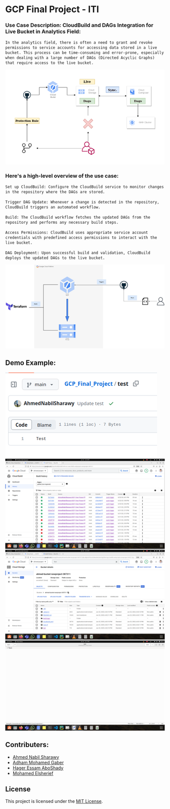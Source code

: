 # GCP Final Project - ITI
### Use Case Description: CloudBuild and DAGs Integration for Live Bucket in Analytics Field:

    In the analytics field, there is often a need to grant and revoke permissions to service accounts for accessing data stored in a live bucket. This process can be time-consuming and error-prone, especially when dealing with a large number of DAGs (Directed Acyclic Graphs) that require access to the live bucket.

![Project UseCase](useCase.png)

### Here's a high-level overview of the use case:

    Set up CloudBuild: Configure the CloudBuild service to monitor changes in the repository where the DAGs are stored.

    Trigger DAG Update: Whenever a change is detected in the repository, CloudBuild triggers an automated workflow.

    Build: The CloudBuild workflow fetches the updated DAGs from the repository and performs any necessary build steps.

    Access Permissions: CloudBuild uses appropriate service account credentials with predefined access permissions to interact with the live bucket.

    DAG Deployment: Upon successful build and validation, CloudBuild deploys the updated DAGs to the live bucket.


![Project Diagram](Diagram.jpeg)
## Demo Example:
![Project Demo-1](Demo/1.png)
![Project Demo-2](Demo/2.png)
![Project Demo-3](Demo/3.png)
![Project Demo-4](Demo/4.png)


## Contributers:
- [Ahmed Nabil Sharawy](https://www.linkedin.com/in/ahmed-nabil-sharawy-149880104/)
- [Adham Mohamed Gaber](https://www.linkedin.com/in/adhammgaber/)
- [Hager Essam AboShady](https://www.linkedin.com/in/hager-aboshady/)
- [Mohamed Elsherief](###)

## License
This project is licensed under the [MIT License](LICENSE).